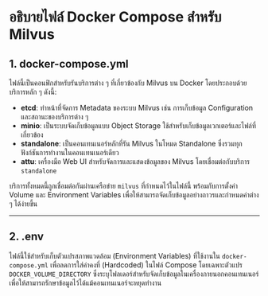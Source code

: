 # **อธิบายไฟล์ Docker Compose สำหรับ Milvus**

## **1. docker-compose.yml**
ไฟล์นี้เป็นคอนฟิกสำหรับรันบริการต่าง ๆ ที่เกี่ยวข้องกับ Milvus บน Docker โดยประกอบด้วยบริการหลัก ๆ ดังนี้:

- **etcd**: ทำหน้าที่จัดการ Metadata ของระบบ Milvus เช่น การเก็บข้อมูล Configuration และสถานะของบริการต่าง ๆ
- **minio**: เป็นระบบจัดเก็บข้อมูลแบบ Object Storage ใช้สำหรับเก็บข้อมูลเวกเตอร์และไฟล์ที่เกี่ยวข้อง
- **standalone**: เป็นคอนเทนเนอร์หลักที่รัน Milvus ในโหมด Standalone ซึ่งรวมทุกฟังก์ชันการทำงานในคอนเทนเนอร์เดียว
- **attu**: เครื่องมือ Web UI สำหรับจัดการและแสดงข้อมูลของ Milvus โดยเชื่อมต่อกับบริการ `standalone`

บริการทั้งหมดนี้ถูกเชื่อมต่อกันผ่านเครือข่าย `milvus` ที่กำหนดไว้ในไฟล์นี้ พร้อมกับการตั้งค่า Volume และ Environment Variables เพื่อให้สามารถจัดเก็บข้อมูลอย่างถาวรและกำหนดค่าต่าง ๆ ได้ง่ายขึ้น

---

## **2. .env**
ไฟล์นี้ใช้สำหรับเก็บตัวแปรสภาพแวดล้อม (Environment Variables) ที่ใช้งานใน `docker-compose.yml` เพื่อลดการใส่ค่าคงที่ (Hardcoded) ในไฟล์ Compose โดยเฉพาะตัวแปร `DOCKER_VOLUME_DIRECTORY` ซึ่งระบุโฟลเดอร์สำหรับจัดเก็บข้อมูลในเครื่องภายนอกคอนเทนเนอร์ เพื่อให้สามารถรักษาข้อมูลไว้ได้แม้คอนเทนเนอร์จะหยุดทำงาน